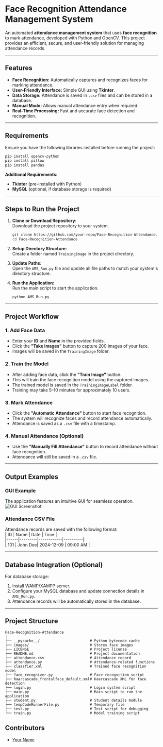 # **Face Recognition Attendance Management System**  
An automated **attendance management system** that uses **face recognition** to mark attendance, developed with Python and OpenCV. This project provides an efficient, secure, and user-friendly solution for managing attendance records.

---

## **Features**
- **Face Recognition:** Automatically captures and recognizes faces for marking attendance.
- **User-Friendly Interface:** Simple GUI using **Tkinter**.
- **Data Storage:** Attendance is saved in `.csv` files and can be stored in a database.
- **Manual Mode:** Allows manual attendance entry when required.
- **Real-Time Processing:** Fast and accurate face detection and recognition.

---

## **Requirements**
Ensure you have the following libraries installed before running the project:

```bash
pip install opencv-python
pip install pillow
pip install pandas
```

**Additional Requirements:**  
- **Tkinter** (pre-installed with Python)  
- **MySQL** (optional, if database storage is required)

---

## **Steps to Run the Project**
1. **Clone or Download Repository:**  
   Download the project repository to your system.
   ```bash
   git clone https://github.com/your-repo/Face-Recognition-Attendance.git
   cd Face-Recognition-Attendance
   ```

2. **Setup Directory Structure:**  
   Create a folder named `TrainingImage` in the project directory.

3. **Update Paths:**  
   Open the `AMS_Run.py` file and update all file paths to match your system's directory structure.

4. **Run the Application:**  
   Run the main script to start the application.
   ```bash
   python AMS_Run.py
   ```

---

## **Project Workflow**

### **1. Add Face Data**
- Enter your **ID** and **Name** in the provided fields.
- Click the **"Take Images"** button to capture 200 images of your face.
- Images will be saved in the `TrainingImage` folder.

### **2. Train the Model**
- After adding face data, click the **"Train Image"** button.
- This will train the face recognition model using the captured images.
- The trained model is saved in the `TrainingImageLabel` folder.
- Training may take 5–10 minutes for approximately 10 users.

### **3. Mark Attendance**
- Click the **"Automatic Attendance"** button to start face recognition.
- The system will recognize faces and record attendance automatically.
- Attendance is saved as a `.csv` file with a timestamp.

### **4. Manual Attendance (Optional)**
- Use the **"Manually Fill Attendance"** button to record attendance without face recognition.
- Attendance will still be saved in a `.csv` file.

---

## **Output Examples**

### **GUI Example**
The application features an intuitive GUI for seamless operation.  
![GUI Screenshot](path-to-gui-image.png)

### **Attendance CSV File**
Attendance records are saved with the following format:  
| ID   | Name    | Date       | Time     |  
|------|---------|------------|----------|  
| 101  | John Doe| 2024-12-09 | 09:00 AM |  

---

## **Database Integration (Optional)**
For database storage:  
1. Install WAMP/XAMPP server.  
2. Configure your MySQL database and update connection details in `AMS_Run.py`.  
3. Attendance records will be automatically stored in the database.

---

## **Project Structure**
```plaintext
Face-Recognition-Attendance
│
├── __pycache__/                       # Python bytecode cache
├── images/                            # Stores face images
├── LICENSE                            # Project license
├── README.md                          # Project documentation
├── attendance.csv                     # Attendance record
├── attendance.py                      # Attendance-related functions
├── classfier.xml                      # Trained face recognition model
├── face_recognizer.py                 # Face recognition script
├── haarcascade_frontalface_default.xml# Haarcascade XML for face detection
├── login.py                           # Login system script
├── main.py                            # Main script to run the application
├── student.py                         # Student details module
├── tempCodeRunnerFile.py              # Temporary file
├── test.py                            # Test script for debugging
└── train.py                           # Model training script
```


## **Contributors**
- [Your Name](https://github.com/Bishwa-cyber)  









